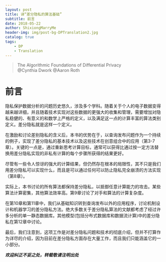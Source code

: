 ```yaml
--- 
layout: post 
title: 译“差分隐私的算法基础”
subtitle: 前言
date: 2018-05-22
author: ShixiongMarryMe 
header-img: img/post-bg-DPTranslation2.jpg 
catalog: true
tags:
    - DP 
    - Translation
--- 
```

>The Algorithmic Foundations of Differential Privacy  
>@Cynthia Dwork
>@Aaron Roth

# 前言

隐私保护数据分析的问题历史悠久，涉及多个学科。随着关于个人的电子数据变得越来越详细，并且随着技术实现对这些数据的更强大的收集和管理，需要增加对隐私稳健的、有意义的和数学上严格的定义，以及满足这一点的计算丰富的算法类别定义。差分隐私就是这样一个定义。

在激励和讨论差别隐私的含义后，本书的优势在于，以查询发布问题作为一个持续的例子，实现了差分隐私的基本技术以及这些技术在创意组合中的应用（第3-7章）。关键的一点是，通过重新思考计算目标，通常可以获得比通过按一定方法替换用差分隐私实现的非私有计算的每个步骤所获得的结果更好。

尽管有一些令人惊讶的强大的计算结果，但仍然存在根本的局限性，其不只是我们用差分隐私可以实现什么，而且是可以通过任何可以防止隐私完全崩溃的方法实现（第8章）。

实际上，本书讨论的所有算法都保持差分隐私，以抵御任意计算能力的攻击。某些算法计算密集，其他算法效率高。第9章讨论了对手和算法的计算复杂度。

在第10章和第11章中，我们从基础知识转到查询发布以外的应用程序，讨论机制设计和机器学习的差分隐私方法。绝大多数关于差分隐私算法的文献都考虑了经过许多分析的单一静态数据库。其他模型(包括分布式数据库和数据流计算)中的差分隐私在第12章中讨论。

最后，我们注意到，这项工作是对差分隐私问题和技术的彻底介绍，但并不打算作为详尽的介绍，因为目前在差分隐私方面存在大量工作，而且我们只能涵盖它的一小部分。

__*欢迎纠正不妥之处，转载敬请注明出处*__
